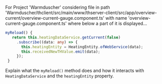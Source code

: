 For Project 'Warmduscher' considering file in path 'Warmduscher/thclient/src/main/www/thserver-client/src/app/overview-current/overview-current-gauge.component.ts' with name 'overview-current-gauge.component.ts' where below a part of it is displayed... 

```typescript
myReload() {
   return this.heatingDataService.getCurrent(false)
     .subscribe((data: any) => {
       this.heatingEntity = HeatingEntity.ofWebService(data);
       this.receivedNewTHValue.emit(data);
     });
 }
```

Explain what the `myReload()` method does and how it interacts with `HeatingDataService` and the `heatingEntity` property.